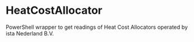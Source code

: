 # HeatCostAllocator
PowerShell wrapper to get readings of Heat Cost Allocators operated by ista Nederland B.V.

